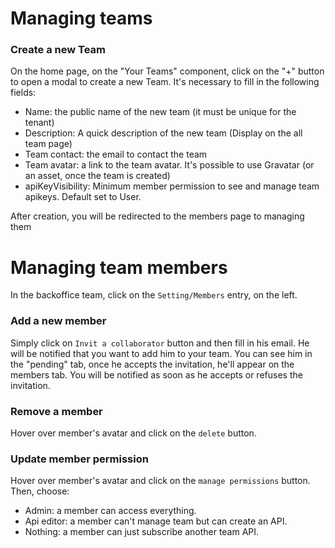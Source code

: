 # Managing teams

### Create a new Team

On the home page, on the "Your Teams" component, click on the "+" button to open a modal to create a new Team.
It's necessary to fill in the following fields:

* Name: the public name of the new team (it must be unique for the tenant)
* Description: A quick description of the new team (Display on the all team page)
* Team contact: the email to contact the team
* Team avatar: a link to the team avatar. It's possible to use Gravatar (or an asset, once the team is created)
* apiKeyVisibility: Minimum member permission to see and manage team apikeys. Default set to User.

After creation, you will be redirected to the members page to managing them 

# Managing team members
In the backoffice team, click on the `Setting/Members` entry, on the left.

### Add a new member
Simply click on `Invit a collaborator` button and then fill in his email. He will be notified that you want to add him to your team. You can see him in the "pending" tab, once he accepts the invitation, he'll appear on the members tab.
You will be notified as soon as he accepts or refuses the invitation.

### Remove a member
Hover over member's avatar and click on the `delete` button.

### Update member permission
Hover over member's avatar  and click on the `manage permissions` button.
Then, choose:

* Admin: a member can access everything.
* Api editor: a member can't manage team but can create an API.
* Nothing: a member can just subscribe another team API.